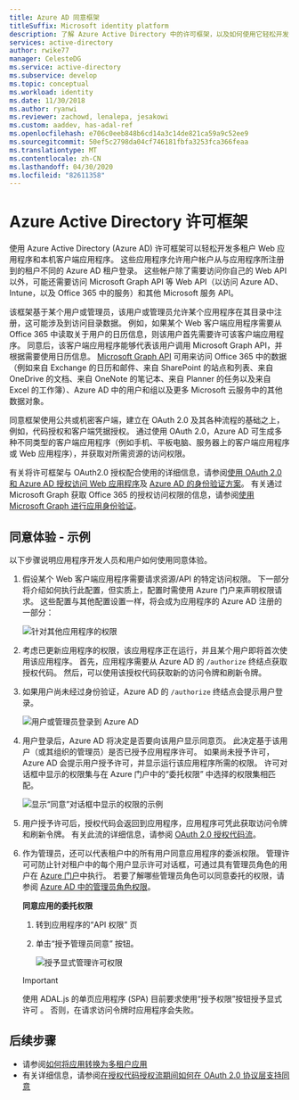 ```yaml
---
title: Azure AD 同意框架
titleSuffix: Microsoft identity platform
description: 了解 Azure Active Directory 中的许可框架，以及如何使用它轻松开发多租户 Web 应用程序和本机客户端应用程序。
services: active-directory
author: rwike77
manager: CelesteDG
ms.service: active-directory
ms.subservice: develop
ms.topic: conceptual
ms.workload: identity
ms.date: 11/30/2018
ms.author: ryanwi
ms.reviewer: zachowd, lenalepa, jesakowi
ms.custom: aaddev, has-adal-ref
ms.openlocfilehash: e706c0eeb848b6cd14a3c14de821ca59a9c52ee9
ms.sourcegitcommit: 50ef5c2798da04cf746181fbfa3253fca366feaa
ms.translationtype: MT
ms.contentlocale: zh-CN
ms.lasthandoff: 04/30/2020
ms.locfileid: "82611358"
---
```

# <a name="azure-active-directory-consent-framework"></a>Azure Active Directory 许可框架

使用 Azure Active Directory (Azure AD) 许可框架可以轻松开发多租户 Web 应用程序和本机客户端应用程序。 这些应用程序允许用户帐户从与应用程序所注册到的租户不同的 Azure AD 租户登录。 这些帐户除了需要访问你自己的 Web API 以外，可能还需要访问 Microsoft Graph API 等 Web API（以访问 Azure AD、Intune，以及 Office 365 中的服务）和其他 Microsoft 服务 API。

该框架基于某个用户或管理员，该用户或管理员允许某个应用程序在其目录中注册，这可能涉及到访问目录数据。 例如，如果某个 Web 客户端应用程序需要从 Office 365 中读取关于用户的日历信息，则该用户首先需要许可该客户端应用程序。 同意后，该客户端应用程序能够代表该用户调用 Microsoft Graph API，并根据需要使用日历信息。 [Microsoft Graph API](https://developer.microsoft.com/graph) 可用来访问 Office 365 中的数据（例如来自 Exchange 的日历和邮件、来自 SharePoint 的站点和列表、来自 OneDrive 的文档、来自 OneNote 的笔记本、来自 Planner 的任务以及来自 Excel 的工作簿）、Azure AD 中的用户和组以及更多 Microsoft 云服务中的其他数据对象。

同意框架使用公共或机密客户端，建立在 OAuth 2.0 及其各种流程的基础之上，例如，代码授权和客户端凭据授权。 通过使用 OAuth 2.0，Azure AD 可生成多种不同类型的客户端应用程序（例如手机、平板电脑、服务器上的客户端应用程序或 Web 应用程序），并获取对所需资源的访问权限。

有关将许可框架与 OAuth2.0 授权配合使用的详细信息，请参阅[使用 OAuth 2.0 和 Azure AD 授权访问 Web 应用程序](v2-oauth2-auth-code-flow.md)及 [Azure AD 的身份验证方案](authentication-scenarios.md)。 有关通过 Microsoft Graph 获取 Office 365 的授权访问权限的信息，请参阅[使用 Microsoft Graph 进行应用身份验证](https://developer.microsoft.com/graph/docs/authorization/auth_overview)。

## <a name="consent-experience---an-example"></a>同意体验 - 示例

以下步骤说明应用程序开发人员和用户如何使用同意体验。

1. 假设某个 Web 客户端应用程序需要请求资源/API 的特定访问权限。 下一部分将介绍如何执行此配置，但实质上，配置时需使用 Azure 门户来声明权限请求。 这些配置与其他配置设置一样，将会成为应用程序的 Azure AD 注册的一部分：

    ![针对其他应用程序的权限](./media/consent-framework/permissions.png)

1. 考虑已更新应用程序的权限，该应用程序正在运行，并且某个用户即将首次使用该应用程序。 首先，应用程序需要从 Azure AD 的 `/authorize` 终结点获取授权代码。 然后，可以使用该授权代码获取新的访问令牌和刷新令牌。

1. 如果用户尚未经过身份验证，Azure AD 的 `/authorize` 终结点会提示用户登录。

    ![用户或管理员登录到 Azure AD](./media/consent-framework/usersignin.png)

1. 用户登录后，Azure AD 将决定是否要向该用户显示同意页。 此决定基于该用户（或其组织的管理员）是否已授予应用程序许可。 如果尚未授予许可，Azure AD 会提示用户授予许可，并显示运行该应用程序所需的权限。 许可对话框中显示的权限集与在 Azure 门户中的“委托权限”  中选择的权限集相匹配。

    ![显示“同意”对话框中显示的权限的示例](./media/consent-framework/consent.png)

1. 用户授予许可后，授权代码会返回到应用程序，应用程序可凭此获取访问令牌和刷新令牌。 有关此流的详细信息，请参阅 [OAuth 2.0 授权代码流](v2-oauth2-auth-code-flow.md)。

1. 作为管理员，还可以代表租户中的所有用户同意应用程序的委派权限。 管理许可可防止针对租户中的每个用户显示许可对话框，可通过具有管理员角色的用户在 [Azure 门户](https://portal.azure.com)中执行。 若要了解哪些管理员角色可以同意委托的权限，请参阅 [Azure AD 中的管理员角色权限](../users-groups-roles/directory-assign-admin-roles.md)。

    **同意应用的委托权限**

   1. 转到应用程序的“API 权限”  页
   1. 单击“授予管理员同意”  按钮。

      ![授予显式管理许可权限](./media/consent-framework/grant-consent.png)

   > [!IMPORTANT]
   > 使用 ADAL.js 的单页应用程序 (SPA) 目前要求使用“授予权限”按钮授予显式许可  。 否则，在请求访问令牌时应用程序会失败。

## <a name="next-steps"></a>后续步骤

* 请参阅[如何将应用转换为多租户应用](howto-convert-app-to-be-multi-tenant.md)
* 有关详细信息，请参阅[在授权代码授权流期间如何在 OAuth 2.0 协议层支持同意](https://docs.microsoft.com/azure/active-directory/develop/active-directory-protocols-oauth-code#request-an-authorization-code)
